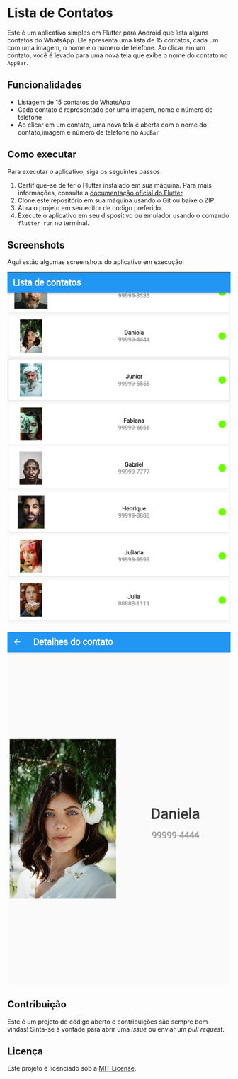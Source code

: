 # Lista de Contatos

Este é um aplicativo simples em Flutter para Android que lista alguns contatos do WhatsApp. Ele apresenta uma lista de 15 contatos, cada um com uma imagem, o nome e o número de telefone. Ao clicar em um contato, você é levado para uma nova tela que exibe o nome do contato no `AppBar`.

## Funcionalidades

- Listagem de 15 contatos do WhatsApp
- Cada contato é representado por uma imagem, nome e número de telefone
- Ao clicar em um contato, uma nova tela é aberta com o nome do contato,imagem e número de telefone  no `AppBar`

## Como executar

Para executar o aplicativo, siga os seguintes passos:

1. Certifique-se de ter o Flutter instalado em sua máquina. Para mais informações, consulte a [documentação oficial do Flutter](https://flutter.dev/docs/get-started/install).
2. Clone este repositório em sua máquina usando o Git ou baixe o ZIP.
3. Abra o projeto em seu editor de código preferido.
4. Execute o aplicativo em seu dispositivo ou emulador usando o comando `flutter run` no terminal.

## Screenshots

Aqui estão algumas screenshots do aplicativo em execução:

![Tela principal do aplicativo com a lista de contatos](lista/screenshots/imagem1.png)

![Tela de detalhes do contato com o nome do contato no AppBar](lista/screenshots/imagem2.png)

## Contribuição

Este é um projeto de código aberto e contribuições são sempre bem-vindas! Sinta-se à vontade para abrir uma _issue_ ou enviar um _pull request_.

## Licença

Este projeto é licenciado sob a [MIT License](LICENSE).
